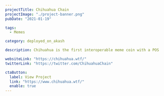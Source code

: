 ```yaml
---
projectTitle: Chihuahua Chain
projectImage: "./project-banner.png"
pubDate: "2021-01-19"

tags:
  - Memes

category: deployed_on_akash

description: Chihuahua is the first interoperable meme coin with a POS blockchain, making it one of the most utilized chains in the Cosmos ecosystem Chihuahua hosts their homepage on Akash.

websiteLink: "https://chihuahua.wtf/"
twitterLink: "https://twitter.com/ChihuahuaChain"

ctaButton:
  label: View Project
  link: "https://www.chihuahua.wtf/"
  enable: true
---
```

